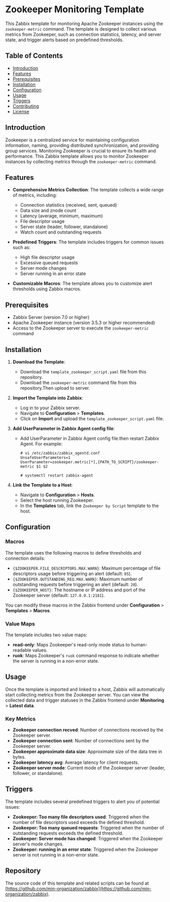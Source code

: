 # Zookeeper Monitoring Template

This Zabbix template for monitoring Apache Zookeeper instances using the `zookeeper-metric` command. The template is designed to collect various metrics from Zookeeper, such as connection statistics, latency, and server state, and trigger alerts based on predefined thresholds.

## Table of Contents

- [Introduction](#introduction)
- [Features](#features)
- [Prerequisites](#prerequisites)
- [Installation](#installation)
- [Configuration](#configuration)
- [Usage](#usage)
- [Triggers](#triggers)
- [Contributing](#contributing)
- [License](#license)

## Introduction

Zookeeper is a centralized service for maintaining configuration information, naming, providing distributed synchronization, and providing group services. Monitoring Zookeeper is crucial to ensure its health and performance. This Zabbix template allows you to monitor Zookeeper instances by collecting metrics through the `zookeeper-metric` command.

## Features

- **Comprehensive Metrics Collection**: The template collects a wide range of metrics, including:
  - Connection statistics (received, sent, queued)
  - Data size and znode count
  - Latency (average, minimum, maximum)
  - File descriptor usage
  - Server state (leader, follower, standalone)
  - Watch count and outstanding requests

- **Predefined Triggers**: The template includes triggers for common issues such as:
  - High file descriptor usage
  - Excessive queued requests
  - Server mode changes
  - Server running in an error state

- **Customizable Macros**: The template allows you to customize alert thresholds using Zabbix macros.

## Prerequisites

- Zabbix Server (version 7.0 or higher)
- Apache Zookeeper instance (version 3.5.3 or higher recommended)
- Access to the Zookeeper server to execute the `zookeeper-metric` command

## Installation

1. **Download the Template**:
   - Download the `template_zookeeper_script.yaml` file from this repository.
   - Download the `zookeeper-metric` command file from this repository.Then upload to server.

2. **Import the Template into Zabbix**:
   - Log in to your Zabbix server.
   - Navigate to **Configuration** > **Templates**.
   - Click on **Import** and upload the `template_zookeeper_script.yaml` file.

3. **Add UserParameter in Zabbix Agent config file**:
   - Add UserParameter in Zabbix Agent config file.then restart Zabbix Agent. For example:
     ```
     # vi /etc/zabbix/zabbix_agentd.conf
     UnsafeUserParameters=1
     UserParameter=zookeeper.metric[*],{PATH_TO_SCRIPT}/zookeeper-metric $1 $2
     
     # systemctl restart zabbix-agent
     
     ```

4. **Link the Template to a Host**:
   - Navigate to **Configuration** > **Hosts**.
   - Select the host running Zookeeper.
   - In the **Templates** tab, link the `Zookeeper by Script` template to the host.

## Configuration

### Macros

The template uses the following macros to define thresholds and connection details:

- `{$ZOOKEEPER.FILE_DESCRIPTORS.MAX.WARN}`: Maximum percentage of file descriptors usage before triggering an alert (default: `85`).
- `{$ZOOKEEPER.OUTSTANDING_REQ.MAX.WARN}`: Maximum number of outstanding requests before triggering an alert (default: `20`).
- `{$ZOOKEEPER_HOST}`: The hostname or IP address and port of the Zookeeper server (default: `127.0.0.1:2181`).

You can modify these macros in the Zabbix frontend under **Configuration** > **Templates** > **Macros**.

### Value Maps

The template includes two value maps:

- **read-only**: Maps Zookeeper's read-only mode status to human-readable values.
- **ruok**: Maps Zookeeper's `ruok` command response to indicate whether the server is running in a non-error state.

## Usage

Once the template is imported and linked to a host, Zabbix will automatically start collecting metrics from the Zookeeper server. You can view the collected data and trigger statuses in the Zabbix frontend under **Monitoring** > **Latest data**.

### Key Metrics

- **Zookeeper connection recved**: Number of connections received by the Zookeeper server.
- **Zookeeper connection sent**: Number of connections sent by the Zookeeper server.
- **Zookeeper approximate data size**: Approximate size of the data tree in bytes.
- **Zookeeper latency avg**: Average latency for client requests.
- **Zookeeper server mode**: Current mode of the Zookeeper server (leader, follower, or standalone).

## Triggers

The template includes several predefined triggers to alert you of potential issues:

- **Zookeeper: Too many file descriptors used**: Triggered when the number of file descriptors used exceeds the defined threshold.
- **Zookeeper: Too many queued requests**: Triggered when the number of outstanding requests exceeds the defined threshold.
- **Zookeeper: Server mode has changed**: Triggered when the Zookeeper server's mode changes.
- **Zookeeper: running in an error state**: Triggered when the Zookeeper server is not running in a non-error state.

## Repository
The source code of this template and related scripts can be found at [https://github.com/min-organization/zabbix](https://github.com/min-organization/zabbix).